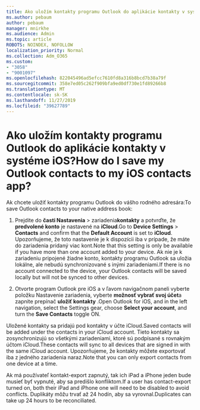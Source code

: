 ```yaml
---
title: Ako uložím kontakty programu Outlook do aplikácie kontakty v systéme iOS?
ms.author: pebaum
author: pebaum
manager: mnirkhe
ms.audience: Admin
ms.topic: article
ROBOTS: NOINDEX, NOFOLLOW
localization_priority: Normal
ms.collection: Adm_O365
ms.custom:
- "3058"
- "9001097"
ms.openlocfilehash: 822045496ad5efcc7610fd8a316b8bcd7b38a79f
ms.sourcegitcommit: 358e7ed05c262f909bfa9ed0df730e1fd89266b8
ms.translationtype: MT
ms.contentlocale: sk-SK
ms.lasthandoff: 11/27/2019
ms.locfileid: "39627789"
---
```

# <a name="how-do-i-save-my-outlook-contacts-to-my-ios-contacts-app"></a><span data-ttu-id="f3ece-102">Ako uložím kontakty programu Outlook do aplikácie kontakty v systéme iOS?</span><span class="sxs-lookup"><span data-stu-id="f3ece-102">How do I save my Outlook contacts to my iOS contacts app?</span></span>

<span data-ttu-id="f3ece-103">Ak chcete uložiť kontakty programu Outlook do vášho rodného adresára:</span><span class="sxs-lookup"><span data-stu-id="f3ece-103">To save Outlook contacts to your native address book:</span></span>
 
1. <span data-ttu-id="f3ece-104">Prejdite do **časti Nastavenia** > zariadenia**kontakty** a potvrďte, že **predvolené konto** je nastavené na **iCloud**.</span><span class="sxs-lookup"><span data-stu-id="f3ece-104">Go to **Device Settings** > **Contacts** and confirm that the **Default Account** is set to **iCloud**.</span></span> <span data-ttu-id="f3ece-105">Upozorňujeme, že toto nastavenie je k dispozícii iba v prípade, že máte do zariadenia pridaný viac kont.</span><span class="sxs-lookup"><span data-stu-id="f3ece-105">Note that this setting is only be available if you have more than one account added to your device.</span></span> <span data-ttu-id="f3ece-106">Ak nie je k zariadeniu pripojené žiadne konto, kontakty programu Outlook sa uložia lokálne, ale nebudú synchronizované s inými zariadeniami.</span><span class="sxs-lookup"><span data-stu-id="f3ece-106">If there is no account connected to the device, your Outlook contacts will be saved locally but will not be synced to other devices.</span></span>
 
2. <span data-ttu-id="f3ece-107">Otvorte program Outlook pre iOS a v ľavom navigačnom paneli vyberte položku Nastavenie zariadenia, vyberte **možnosť vybrať svoj účet**a zapnite prepínač **uložiť kontakty** .</span><span class="sxs-lookup"><span data-stu-id="f3ece-107">Open Outlook for iOS, and in the left navigation, select the Settings gear, choose **Select your account**, and turn the **Save Contacts** toggle ON.</span></span>
 
<span data-ttu-id="f3ece-108">Uložené kontakty sa pridajú pod kontakty v účte iCloud.</span><span class="sxs-lookup"><span data-stu-id="f3ece-108">Saved contacts will be added under the contacts in your iCloud account.</span></span> <span data-ttu-id="f3ece-109">Tieto kontakty sa zosynchronizujú so všetkými zariadeniami, ktoré sú podpísané s rovnakým účtom iCloud.</span><span class="sxs-lookup"><span data-stu-id="f3ece-109">These contacts will sync to all devices that are signed in with the same iCloud account.</span></span> <span data-ttu-id="f3ece-110">Upozorňujeme, že kontakty môžete exportovať iba z jedného zariadenia naraz.</span><span class="sxs-lookup"><span data-stu-id="f3ece-110">Note that you can only export contacts from one device at a time.</span></span>
 
<span data-ttu-id="f3ece-111">Ak má používateľ kontakt-export zapnutý, tak ich iPad a iPhone jeden bude musieť byť vypnuté, aby sa predišlo konfliktom.</span><span class="sxs-lookup"><span data-stu-id="f3ece-111">If a user has contact-export turned on, both their iPad and iPhone one will need to be disabled to avoid conflicts.</span></span> <span data-ttu-id="f3ece-112">Duplikáty môžu trvať až 24 hodín, aby sa vyrovnal.</span><span class="sxs-lookup"><span data-stu-id="f3ece-112">Duplicates can take up 24 hours to be reconciliated.</span></span>